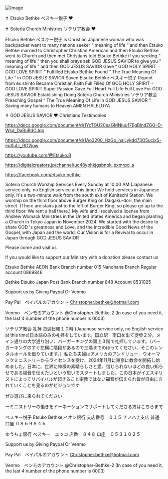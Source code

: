 ![Image](https://github.com/user-attachments/assets/23981d13-9a7d-49fc-8cc1-363bb1f70b35)

✝️ Etsuko Bethke ベスキー悦子 ❤️

✝️ Soteria Church Ministries ソテリア教会 ❤️

Etsuko Bethke ベスキー悦子 is Christian Japanese woman who was backpacker went to many nations seeker “ meaning of life “ and then Etsuko Bethke married to Christopher Christian American and then Etsuko Bethke went to Church and then met Christians told Etsuko Bethke if you seeking “ meaning of life “ then you shall prays ask GOD JESUS SAVIOR to give you “ meaning of life “ and then GOD JESUS SAVIOR Gave “ GOD HOLY SPIRIT = GOD LOVE SPIRIT “ Fulfilled Etsuko Bethke Found “ The True Meaning Of Life “ in GOD JESUS SAVIOR Saved Etsuko Bethke ベスキー悦子 Repent from ex shinto Became Christian Faith Full Filled Of GOD HOLY SPIRIT = GOD LOVE SPIRIT Super Passion Gave Full Heart Full Life Full Love For GOD JESUS SAVIOR Establishing Doing Soteria Church Ministries ソテリア教会 Preaching Gospel “ The True Meaning Of Life In GOD JESUS SAVIOR “ Saving many humans to Heaven AMEN HALELUYA

✝️ GOD JESUS SAVIOR ❤️ Christians Testimonies

https://docs.google.com/document/d/1YcTGU20eaGMNiuu17EgBlndZGG-D-Wsd_DaBuRdCJqo

https://docs.google.com/document/d/1Ao3200_HzGo_naiLykdd73O5ucixS-eoXuLr_RO2jow

https://youtube.com/@Etsuko.B

https://digitalcreators.jp/channel/uc48yphkjgsbnpk_pxmrpo_a

https://facebook.com/etsuko.bethke

Soteria Church Worship Services Every Sunday at 10:00 AM (Japanese service only, no English service at this time) We hold services in Japanese only. It's a two-minute walk from the south exit of Kunitachi Station. We worship on the third floor above Burger King on Daigaku-dori, the main street. (There are stairs just to the left of Burger King, so please go up to the third floor. We rent a hall there.) My wife and I received a license from Andrew Womack Ministries in the United States America and began planting a Church in Tokyo Japan in November 2024. We started with the desire to share GOD 's greatness and Love, and the incredible Good News of the Gospel, with Japan and the world. Our Vision is for a Revival to occur in Japan through GOD JESUS SAVIOR

Please come and visit us

If you would like to support our Ministry with a donation please contact us

Etsuko Bethke 
AEON Bank
Branch number 015 
Nanohana Branch 
Regular account 0869846 

Bethke Etsuko
Japan Post Bank
Branch number 848 
Account 0531025

Support us by Giving Paypal Or Venmo

Pay Pal　ペイパルのアカウント
Christopher.bethke@hotmail.com

Venmo　ベンモのアカウント
@Christopher-Bethke-2
(In case of you need it, the last 4 number of  the phone number is 0003)

ソテリア教会 礼拝 毎週日曜１０時 (Japanese service only, no English service at this time)日本語のみの礼拝をしています。国立駅　南口を出て徒歩２分。メイン通りの大学通り沿い、バーガーキングの頭上３階で礼拝しています。（バーガーキングのすぐ左横に階段があるので三階までのぼってください、そこのレンタルホールを借りています。）私たち夫婦はアメリカのアンドリュー．ウオーマックミニストリーからライセンスを受け、2024年11月に東京に教会を開拓し始めました。日本に、世界に神様の素晴らしさと愛、信じられないほどの良い知らせである福音を伝えたいという思いでスタートしました。この日本がイエスキリストによってリバイバルが起きること宗教ではない福音が伝えられ皆が自由にされていくことを見るのがビジョンです

ぜひ遊びに来られてください

ーミニストリーの働きをドーネーションでサポートしてくださる方はこちらまで

 ベスキー悦子 Etsuko Bethke
イオン銀行 
支店番号　０１５
ナノハナ支店
普通　口座 ０８６９８４６

ゆうちょ銀行
ベスキー　エツコ
店番　８４８
口座　０５３１０２５

Support us by Giving Paypal Or Venmo

Pay Pal　ペイパルのアカウント
Christopher.bethke@hotmail.com

Venmo　ベンモのアカウント
@Christopher-Bethke-2
(In case of you need it, the last 4 number of  the phone number is 0003)

